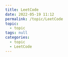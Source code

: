 ```yaml
---
title: LeetCode
date: 2022-05-19 11:12
permalink: /topic/LeetCode
topic: 
  - topic
tags: null
categories: 
  - topic
  - LeetCode
---
```

　　‍
